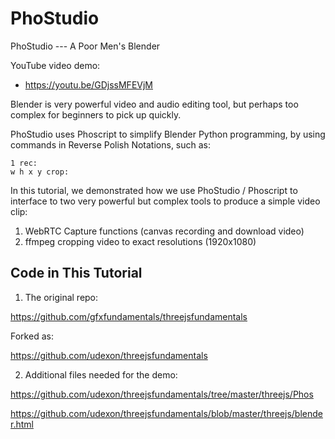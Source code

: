 # PhoStudio
PhoStudio --- A Poor Men's Blender

YouTube video demo:
- https://youtu.be/GDjssMFEVjM

Blender is very powerful video and audio editing tool, but perhaps too complex for beginners to pick up quickly.

PhoStudio uses Phoscript to simplify Blender Python programming, by using commands in Reverse Polish Notations, such as: 
```
1 rec:
w h x y crop:
````

In this tutorial, we demonstrated how we use PhoStudio / Phoscript to interface to two very powerful but complex tools to produce a simple video clip:

1. WebRTC Capture functions (canvas recording and download video)
2. ffmpeg cropping video to exact resolutions (1920x1080)

## Code in This Tutorial

1. The original repo:

https://github.com/gfxfundamentals/threejsfundamentals

Forked as:

https://github.com/udexon/threejsfundamentals


2. Additional files needed for the demo:

https://github.com/udexon/threejsfundamentals/tree/master/threejs/Phos

https://github.com/udexon/threejsfundamentals/blob/master/threejs/blender.html
